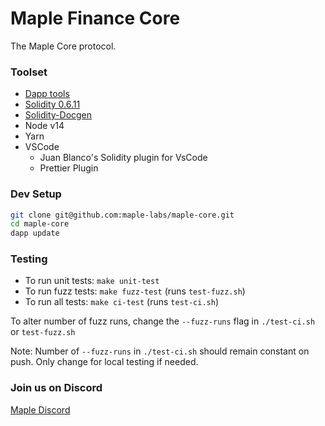 # Maple Finance Core

The Maple Core protocol.

### Toolset

- <a href="https://github.com/dapphub/dapptools">Dapp tools</a>
- <a href="https://docs.soliditylang.org/en/v0.6.11/">Solidity 0.6.11</a>
- <a href="https://github.com/OpenZeppelin/solidity-docgen">Solidity-Docgen</a>
- Node v14
- Yarn
- VSCode
  - Juan Blanco's Solidity plugin for VsCode
  - Prettier Plugin

### Dev Setup

```sh
git clone git@github.com:maple-labs/maple-core.git
cd maple-core
dapp update
```

### Testing

- To run unit tests: `make unit-test`
- To run fuzz tests: `make fuzz-test` (runs `test-fuzz.sh`)
- To run all tests: `make ci-test` (runs `test-ci.sh`)

To alter number of fuzz runs, change the `--fuzz-runs` flag in `./test-ci.sh` or `test-fuzz.sh`

Note: Number of `--fuzz-runs` in `./test-ci.sh` should remain constant on push. Only change for local testing if needed.

### Join us on Discord

<a href="https://discord.gg/tuNYQse">Maple Discord</a>
